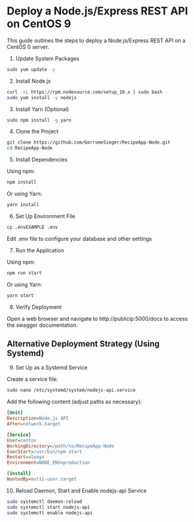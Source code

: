 # Deploy a Node.js/Express REST API on CentOS 9

This guide outlines the steps to deploy a Node.js/Express REST API on a CentOS 0 server.

1. Update System Packages

```bash
sudo yum update -y
```

2. Install Node.js

```bash
curl -sL https://rpm.nodesource.com/setup_18.x | sudo bash -
sudo yum install -y nodejs
```

3. Install Yarn (Optional)

```bash
sudo npm install -g yarn
```

4. Clone the Project

```bash
git clone https://github.com/GerromeSieger/RecipeApp-Node.git
cd RecipeApp-Node
```

5. Install Dependencies

Using npm:

```bash
npm install
```

Or using Yarn:

```bash
yarn install
```

6. Set Up Environment File

```bash
cp .envEXAMPLE .env
```

Edit .env file to configure your database and other settings

7. Run the Application

Using npm:

```bash
npm run start
```

Or using Yarn:

```bash
yarn start
```

8. Verify Deployment

Open a web browser and navigate to http://publicip:5000/docs to access the swagger documentation.

## Alternative Deployment Strategy (Using Systemd)

9. Set Up as a Systemd Service

Create a service file:

```bash
sudo nano /etc/systemd/system/nodejs-api.service
```

Add the following content (adjust paths as necessary):

```ini
[Unit]
Description=Node.js API
After=network.target

[Service]
User=centos
WorkingDirectory=/path/to/RecipeApp-Node
ExecStart=/usr/bin/npm start
Restart=always
Environment=NODE_ENV=production

[Install]
WantedBy=multi-user.target

```
10. Reload Daemon, Start and Enable nodejs-api Service

```bash
sudo systemctl daemon-reload
sudo systemctl start nodejs-api
sudo systemctl enable nodejs-api
```